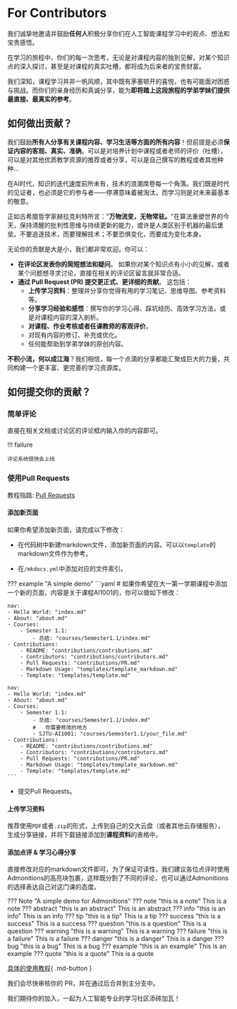 # For Contributors

我们诚挚地邀请并鼓励**任何人**积极分享你们在人工智能课程学习中的观点、想法和宝贵感悟。

在学习的旅程中，你们的每一次思考，无论是对课程内容的独到见解，对某个知识点的深入探讨，甚至是对课程的真实吐槽，都将成为后来者的宝贵财富。

我们深知，课程学习并非一帆风顺，其中既有茅塞顿开的喜悦，也有可能面对困惑与挑战。而你们的亲身经历和真诚分享，能为**即将踏上这段旅程的学弟学妹们提供最直接、最真实的参考**。

## 如何做出贡献？

我们鼓励**所有人分享有关课程内容、学习生活等方面的所有内容**！但前提是必须**保证内容的客观、真实、准确**。可以是对培养计划中课程或者老师的评价（吐槽），可以是对其他优质教学资源的推荐或者分享，可以是自己撰写的教程或者其他种种...

在AI时代，知识的迭代速度前所未有，技术的浪潮席卷每一个角落。我们既是时代的见证者，也必须是它的参与者——停滞意味着被淘汰，而学习则是对未来最基本的敬意。  

正如古希腊哲学家赫拉克利特所言："**万物流变，无物常驻。**"在算法重塑世界的今天，保持清醒的批判性思维与持续更新的能力，或许是人类区别于机器的最后堡垒。不要追逐技术，而要理解技术；不要恐惧变化，而要成为变化本身。

无论你的贡献是大是小，我们都非常欢迎。你可以：

* **在评论区发表你的简短想法和疑问**。 如果你对某个知识点有小小的见解，或者某个问题想寻求讨论，直接在相关的评论区留言就非常合适。
* **通过 Pull Request (PR) 提交更正式、更详细的贡献**。 这包括：
    * **上传学习资料**：整理并分享你觉得有用的学习笔记、思维导图、参考资料等。
    * **分享学习经验和感悟**：撰写你的学习心得、踩坑经历、高效学习方法，或是对课程内容的深入剖析。
    * **对课程、作业考核或者任课教师的客观评价**。
    * 对现有内容的修订、补充或优化。
    * 任何能帮助到学弟学妹的原创内容。

**不积小流，何以成江海**？我们相信，每一个点滴的分享都能汇聚成巨大的力量，共同构建一个更丰富、更完善的学习资源库。


## 如何提交你的贡献？

### 简单评论

直接在相关文档或讨论区的评论框内输入你的内容即可。

!!! failure

    评论系统很快会上线

<!-- !todo Add giscus and github discussions -->

### 使用Pull Requests

教程指路: [Pull Requests](https://docs.github.com/en/pull-requests)

#### 添加新页面

如果你希望添加新页面，请完成以下修改：

- 在代码树中新建markdown文件，添加新页面的内容。可以以`template`的markdown文件作为参考。

- 在`/mkdocs.yml`中添加对应的文件索引。

??? example "A simple demo"
    ```yaml
    # 如果你希望在大一第一学期课程中添加一个新的页面，内容是关于课程AI1001的，你可以做如下修改：

    nav:
    - Hello World: "index.md"
    - About: "about.md"
    - Courses:
        - Semester 1.1:
            - 总结: "courses/Semester1.1/index.md"
    - Contributions:
        - README: "contributions/contributions.md"
        - Contributors: "contributions/contributors.md"
        - Pull Requests: "contributions/PR.md"
        - Markdown Usage: "templates/template_markdown.md"
        - Template: "templates/template.md"

    nav:
    - Hello World: "index.md"
    - About: "about.md"
    - Courses:
        - Semester 1.1:
            - 总结: "courses/Semester1.1/index.md"
            #   你需要修改的地方
            - SJTU-AI1001: "courses/Semester1.1/your_file.md"
    - Contributions:
        - README: "contributions/contributions.md"
        - Contributors: "contributions/contributors.md"
        - Pull Requests: "contributions/PR.md"
        - Markdown Usage: "templates/template_markdown.md"
        - Template: "templates/template.md"
    ```

- 提交Pull Requests。

#### 上传学习资料

推荐使用`PDF`或者`.zip`的形式，上传到自己的交大云盘（或者其他云存储服务），生成分享链接，并将下载链接添加到**课程资料**的表格中。

#### 添加点评 & 学习心得分享

直接修改对应的markdown文件即可，为了保证可读性，我们建议各位点评时使用Admonitions的高亮块包裹，这样既分割了不同的评论，也可以通过Admonitions的选择表达自己对这门课的态度。

??? Note "A simple demo for Admonitions"
    ??? note "this is a note"
        This is a note
    ??? abstract "this is an abstract"
        This is an abstract
    ??? info "this is an info"
        This is an info
    ??? tip "this is a tip"
        This is a tip
    ??? success "this is a success"
        This is a success
    ??? question "this is a question"
        This is a question
    ??? warning "this is a warning"
        This is a warning
    ??? failure "this is a failure"
        This is a failure
    ??? danger "this is a danger"
        This is a danger
    ??? bug "this is a bug"
        This is a bug
    ??? example "this is an example"
        This is an example
    ??? quote "this is a quote"
        This is a quote


[具体的使用教程](./markdown_tutorial.md){ .md-button }

我们会尽快审核你的 PR，并在通过后合并到主分支中。


我们期待你的加入，一起为人工智能专业的学习社区添砖加瓦！